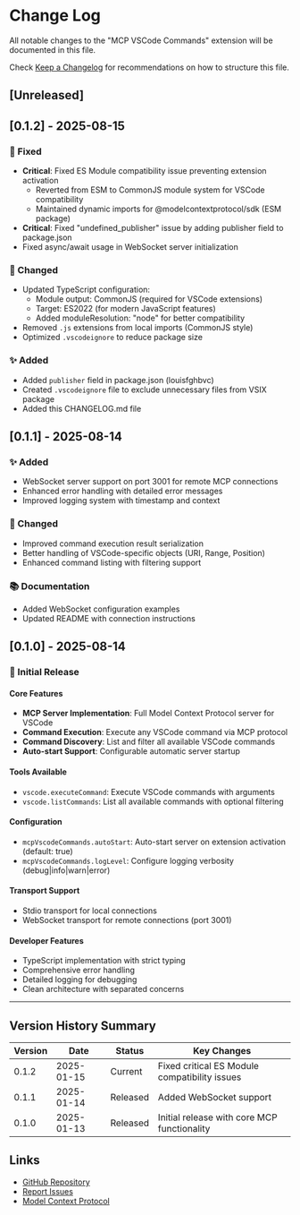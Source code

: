 # Change Log

All notable changes to the "MCP VSCode Commands" extension will be documented in this file.

Check [Keep a Changelog](http://keepachangelog.com/) for recommendations on how to structure this file.

## [Unreleased]

## [0.1.2] - 2025-08-15

### 🐛 Fixed
- **Critical**: Fixed ES Module compatibility issue preventing extension activation
  - Reverted from ESM to CommonJS module system for VSCode compatibility
  - Maintained dynamic imports for @modelcontextprotocol/sdk (ESM package)
- **Critical**: Fixed "undefined_publisher" issue by adding publisher field to package.json
- Fixed async/await usage in WebSocket server initialization

### 🔧 Changed
- Updated TypeScript configuration:
  - Module output: CommonJS (required for VSCode extensions)
  - Target: ES2022 (for modern JavaScript features)
  - Added moduleResolution: "node" for better compatibility
- Removed `.js` extensions from local imports (CommonJS style)
- Optimized `.vscodeignore` to reduce package size

### ✨ Added
- Added `publisher` field in package.json (louisfghbvc)
- Created `.vscodeignore` file to exclude unnecessary files from VSIX package
- Added this CHANGELOG.md file

## [0.1.1] - 2025-08-14

### ✨ Added
- WebSocket server support on port 3001 for remote MCP connections
- Enhanced error handling with detailed error messages
- Improved logging system with timestamp and context

### 🔧 Changed
- Improved command execution result serialization
- Better handling of VSCode-specific objects (URI, Range, Position)
- Enhanced command listing with filtering support

### 📚 Documentation
- Added WebSocket configuration examples
- Updated README with connection instructions

## [0.1.0] - 2025-08-14

### 🎉 Initial Release

#### Core Features
- **MCP Server Implementation**: Full Model Context Protocol server for VSCode
- **Command Execution**: Execute any VSCode command via MCP protocol
- **Command Discovery**: List and filter all available VSCode commands
- **Auto-start Support**: Configurable automatic server startup

#### Tools Available
- `vscode.executeCommand`: Execute VSCode commands with arguments
- `vscode.listCommands`: List all available commands with optional filtering

#### Configuration
- `mcpVscodeCommands.autoStart`: Auto-start server on extension activation (default: true)
- `mcpVscodeCommands.logLevel`: Configure logging verbosity (debug|info|warn|error)

#### Transport Support
- Stdio transport for local connections
- WebSocket transport for remote connections (port 3001)

#### Developer Features
- TypeScript implementation with strict typing
- Comprehensive error handling
- Detailed logging for debugging
- Clean architecture with separated concerns

---

## Version History Summary

| Version | Date | Status | Key Changes |
|---------|------|--------|-------------|
| 0.1.2 | 2025-01-15 | Current | Fixed critical ES Module compatibility issues |
| 0.1.1 | 2025-01-14 | Released | Added WebSocket support |
| 0.1.0 | 2025-01-13 | Released | Initial release with core MCP functionality |

## Links
- [GitHub Repository](https://github.com/louisfghbvc/mcp-vscode-commands)
- [Report Issues](https://github.com/louisfghbvc/mcp-vscode-commands/issues)
- [Model Context Protocol](https://modelcontextprotocol.io/)
